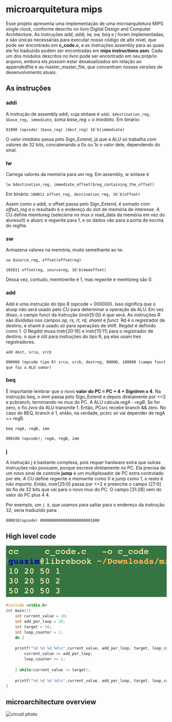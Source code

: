 # **microarquitetura mips**

Esse projeto apresenta uma implementação de uma microarquitetura MIPS single clock, conforme descrito no livro Digital Design and Computer Architecture. As instruções *add, addi, lw, sw, beq* e *j* foram implementadas, e são únicas necessárias para executar nosso código de alto nível, que pode ser encontrado em **c\_code.c**, e as instruções assembly para as quais ele foi traduzido podem ser encontradas em **mips instructions.asm**. Cada um dos módulos descritos no livro pode ser encontrado em seu próprio arquivo, embora els *possam* estar desatualizados em relação ao appendedfile e ao master\_master\_file, que concentram nossas versões de desenvolvimento atuais.

## **As instruções**

### **addi**

A instrução de assembly addi, cuja sintaxe é `addi $destination_reg, $base_reg, immediate`, soma *base\_reg \+ o imediato*. Em binário:

`01000 (opcode) (base_reg) (dest_reg) 16'b(immediate)`

O valor imediato passa pelo Sign_Extend, já que a ALU só trabalha com valores de 32 bits, concatenando a 0s ou 1s o valor dele, dependendo do sinal.

### **lw**

Carrega valores da memória para um reg. Em assembly, w sintaxe é

`lw $destination_reg, immediate_offset($reg_containing_the_offset)`

Em binário: `100011 offset_reg, destination_reg, 16'b(offset)`

Assim como o addi, o offset passa pelo Sign_Extend, é somado com *offset\_reg* e o resultado é o endereço do slot de memória de interesse. A CU define memtoreg (seleciona no mux o read_data da memória em vez do aluresult) e alusrc e regwrite para 1, e os dados vão para a porta de escrita do regfile.

### **sw**

Armazena valores na memória, muito semelhante ao lw.

`sw $source_reg, offset(offsetreg)`

`101011 offsetreg, sourcereg, 16'b(memoffset)`

Dessa vez, contudo, memtowrite é 1, mas regwrite e memtoreg são 0\.

### **add**

Add é uma instrução do tipo R (opcode \= 000000). Isso significa que o aluop não será usado pelo CU para determinar a operação da ALU. Em vez disso, o campo funct da instrução (instr\[5:0\]) é que será. As instruções R são divididas nos campos *op, rs, rt, rd, shamt* e *funct*. Rd é o registrador de destino, e shamt é usado só para operações de shift. Regdst é definido como 1\. O Regdst muxa instr\[20:16\] e instr\[15:11\] para o registrador de destino, o que é útil para instruções do tipo R, pq elas usam tres registradores.

`add dest, srca, srcb`

`000000 (opcode tipo R) srca, srcb, destreg, 00000, 100000 (campo funct que faz a ALU somar)`

### **beq**

É importante lembrar que o novo **valor do PC \= PC \+ 4 \+ SignImm x 4**. Na instrução beq, o imm passa pelo Sign_Extend e depois diretamente por \<\<2 e pcbranch, terminando no mux do PC. A ALU calcula *regA \- regB*. Se for zero, o fio *zero*  da ALU transmite 1\. Então, PCsrc recebe branch && zero. No caso do BEQ, branch é 1, então, na verdade, pcsrc só vai depender de regA \== regB.

`beq regA, regB, imm`

`000100 (opcode), regA, regB, imm`

### **j**

A instrução j é bastante complexa, pois requer hardware extra que outras instruções não possuem, porque escreve diretamente no PC. Ela precisa de um novo sinal de controle **jump** e um multiplexador de PC extra controlado por ele. A CU define regwrite e memwrite como 0 e jump como 1, o resto é *não importa*. Então, instr\[25:0\] passa por \<\<2 e preenche o campo \[27:0\] do fio de 32 bits que vai para o novo mux do PC. O campo \[31:28\] vem do valor do PC plus 4 4\.

Por exemplo, um `j 8`, que usamos para saltar para o endereço da instrução 32, seria traduzido para:

`000010(opcode) 00000000000000000000001000`

## High level code
![reference_Code](reference_code.png)
```c
#include <stdio.h>
int main(){
    int current_value = 10;
    int add_per_loop = 20;
    int target = 50;
    int loop_counter = 1;
    do {
	
	printf("%d %d %d %d\n",current_value, add_per_loop, target, loop_counter);
        current_value += add_per_loop;
        loop_counter += 1;

    } while(current_value != target);
    
    printf("%d %d %d %d\n",current_value, add_per_loop, target, loop_counter);
}
```




## microarchitecture overview
![circuit photo](https://image1.slideserve.com/2359649/single-cycle-mips1-l.jpg)